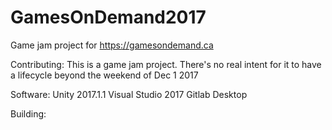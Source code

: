 # GamesOnDemand2017
Game jam project for https://gamesondemand.ca

Contributing:
This is a game jam project. There's no real intent for it to have a lifecycle beyond the weekend of Dec 1 2017

Software:
Unity 2017.1.1
Visual Studio 2017
Gitlab Desktop

Building:
